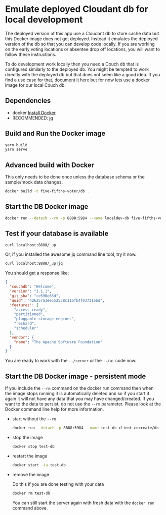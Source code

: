 # Emulate deployed Cloudant db for local development

The deployed version of this app use a Cloudant db to store cache data but this Docker image does not get deployed. Instead it emulates the deployed version of the db so that you can develop code locally. If you are working on the early voting locations or absentee drop off locations, you will want to follow these instructions.

To do development work locally then you need a Couch db that is configured similarly to the deployed db. You might be tempted to work directly with the deployed db but that does not seem like a good idea. If you find a use case for that, document it here but for now lets use a docker image for our local Couch db.

## Dependencies

- docker [Install Docker](https://docs.docker.com/engine/install/)
- RECOMMENDED: [jq](https://stedolan.github.io/jq/)

## Build and Run the Docker image
```sh
yarn build
yarn serve
```

## Advanced build with Docker

This only needs to be done once unless the database schema or the sample/mock data changes.

  ```sh
  docker build -t five-fifths-voter/db .
  ```

## Start the DB Docker image

```sh
docker run --detach --rm -p 8888:5984 --name localdev-db five-fifths-voter/db
```

## Test if your database is available

```sh
curl localhost:8888/_up
```

Or, if you installed the awesome jq command line tool, try it now.

```sh
curl localhost:8888/_up|jq
```

You should get a response like:

```json
{
  "couchdb": "Welcome",
  "version": "3.1.1",
  "git_sha": "ce596c65d",
  "uuid": "426257a3ee552538c11bfb4f037316bd",
  "features": [
    "access-ready",
    "partitioned",
    "pluggable-storage-engines",
    "reshard",
    "scheduler"
  ],
  "vendor": {
    "name": "The Apache Software Foundation"
  }
}
```

You are ready to work with the `../server` or the `../ui` code now.

## Start the DB Docker image - persistent mode

If you include the `--rm` command on the docker run command then when the image stops running it is automatically deleted and so if you start it again it will not have any data that you may have changed/created. If you want to the data to persist, do not use the `--rm` parameter. Please look at the Docker command line help for more information.

- start without the `--rm`

  ```sh
  docker run --detach -p 8888:5984 --name test-db client-cocreate/db
  ```

- stop the image

  ```sh
  docker stop test-db
  ```

- restart the image

  ```sh
  docker start -ia test-db
  ```

- remove the image

  Do this if you are done testing with your data

  ```sh
  docker rm test-db
  ```

  You can still start the server again with fresh data with the `docker run` command above.
